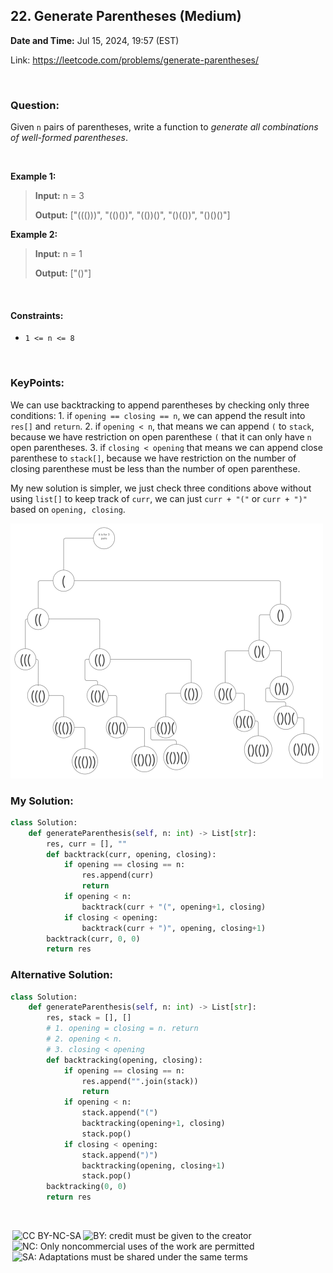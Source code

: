 ## 22. Generate Parentheses (Medium)
**Date and Time:** Jul 15, 2024, 19:57 (EST)

Link: https://leetcode.com/problems/generate-parentheses/

<br>

### Question:
Given `n` pairs of parentheses, write a function to _generate all combinations of well-formed parentheses_.

<br>

**Example 1:**
> **Input:** n = 3
> 
> **Output:** ["((()))", "(()())", "(())()", "()(())", "()()()"]

**Example 2:**
> **Input:** n = 1
> 
> **Output:** ["()"]

<br>

#### Constraints:
* `1 <= n <= 8`

<br>

### KeyPoints: 
We can use backtracking to append parentheses by checking only three conditions: 1. if `opening == closing == n`, we can append the result into `res[]` and `return`. 2. if `opening < n`, that means we can append `(` to `stack`, because we have restriction on open parenthese `(` that it can only have `n` open parentheses. 3. if `closing < opening` that means we can append close parenthese to `stack[]`, because we have restriction on the number of closing parenthese must be less than the number of open parenthese.

My new solution is simpler, we just check three conditions above without using `list[]` to keep track of `curr`, we can just `curr + "("` or `curr + ")"` based on `opening, closing`.

<img src="../images/22.png" width=500>

<br>

### My Solution:
```python
class Solution:
    def generateParenthesis(self, n: int) -> List[str]:
        res, curr = [], ""
        def backtrack(curr, opening, closing):
            if opening == closing == n:
                res.append(curr)
                return
            if opening < n:
                backtrack(curr + "(", opening+1, closing)
            if closing < opening:
                backtrack(curr + ")", opening, closing+1)
        backtrack(curr, 0, 0)
        return res
```

### Alternative Solution:
```python
class Solution:
    def generateParenthesis(self, n: int) -> List[str]:
        res, stack = [], []
        # 1. opening = closing = n. return
        # 2. opening < n.
        # 3. closing < opening
        def backtracking(opening, closing):
            if opening == closing == n:
                res.append("".join(stack))
                return
            if opening < n:
                stack.append("(")
                backtracking(opening+1, closing)
                stack.pop()
            if closing < opening:
                stack.append(")")
                backtracking(opening, closing+1)
                stack.pop()
        backtracking(0, 0)
        return res
```

<br>

<img style="height:22px!important;margin-left:3px;vertical-align:text-bottom;" src="https://mirrors.creativecommons.org/presskit/icons/cc.svg?ref=chooser-v1" alt="CC BY-NC-SA" title="CC BY-NC-SA"><img style="height:22px!important;margin-left:3px;vertical-align:text-bottom;" src="https://mirrors.creativecommons.org/presskit/icons/by.svg?ref=chooser-v1" alt="BY: credit must be given to the creator" title="BY: credit must be given to the creator"><img style="height:22px!important;margin-left:3px;vertical-align:text-bottom;" src="https://mirrors.creativecommons.org/presskit/icons/nc.svg?ref=chooser-v1" alt="NC: Only noncommercial uses of the work are permitted" title="NC: Only noncommercial uses of the work are permitted"><img style="height:22px!important;margin-left:3px;vertical-align:text-bottom;" src="https://mirrors.creativecommons.org/presskit/icons/sa.svg?ref=chooser-v1" alt="SA: Adaptations must be shared under the same terms" title="SA: Adaptations must be shared under the same terms">